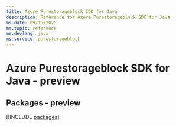 ```yaml
---
title: Azure Purestorageblock SDK for Java
description: Reference for Azure Purestorageblock SDK for Java
ms.date: 09/15/2025
ms.topic: reference
ms.devlang: java
ms.service: purestorageblock
---
```

# Azure Purestorageblock SDK for Java - preview
## Packages - preview
[!INCLUDE [packages](purestorageblock-index.md)]